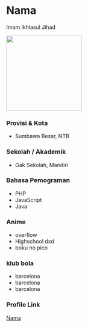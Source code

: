 # Nama
Imam Ikhlasul Jihad

<img src="https://avatars.githubusercontent.com/Rdx11" width="200" height="200" align="center"/>

### Provisi & Kota
- Sumbawa Besar, NTB

### Sekolah / Akademik
- Gak Sekolah, Mandiri

### Bahasa Pemograman

- PHP
- JavaScript
- Java

### Anime

- overflow
- Highschool dxd
- boku no pico

### klub bola

- barcelona
- barcelona
- barcelona

### Profile Link

[Nama](https://github.com/Rdx11)
